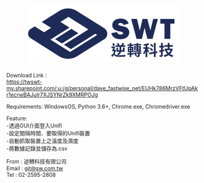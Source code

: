 
# <div align="center">![image](https://github.com/SwtOpenSource/GetTempAndHumidity/blob/master/SwtLogo.png)</div>
  
Download Link : <br>
https://twswt-my.sharepoint.com/:u:/g/personal/dave_fastwise_net/EUHk786MrzVFtUpAkr1ecrwBAJuIr7XJSYNrZk9XMRPOJg<br>
<!-- # None -->
Requirements: WindowsOS, Python 3.6+, Chrome.exe, Chromedriver.exe <br>
<!-- # Feature -->
Feature:<br>
-透過GUI介面登入Unifi<br>
-設定間隔時間、要取得的Unifi裝置<br>
-自動抓取裝置上之溫度及濕度<br>
-將數據記錄並儲存為.csv<br>
<!-- # Info -->
From : 逆轉科技有限公司 <br>
Email : git@sw.com.tw <br>
Tel : 02-2595-2808 <br>
